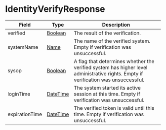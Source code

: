 # IdentityVerifyResponse

Field | Type | Description
--- | --- | --- 
verified | [Boolean](../primitives.md#boolean) | The result of the verification.
systemName | [Name](../primitives.md#name) | The name of the verified system. Empty if verification was unsuccessful.
sysop | [Boolean](../primitives.md#boolean) | A flag that determines whether the verified system has higher level administrative rights. Empty if verification was unsuccessful.
loginTime | [DateTime](../primitives.md#datetime) | The system started its active session at this time. Empty if verification was unsuccessful.
expirationTime | [DateTime](../primitives.md#datetime) | The verified token is valid until this time. Empty if verification was unsuccessful.
